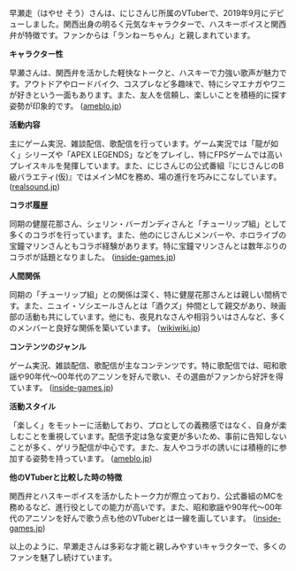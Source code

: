 早瀬走（はやせ そう）さんは、にじさんじ所属のVTuberで、2019年9月にデビューしました。関西出身の明るく元気なキャラクターで、ハスキーボイスと関西弁が特徴です。ファンからは「ランねーちゃん」と親しまれています。

**キャラクター性**

早瀬さんは、関西弁を活かした軽快なトークと、ハスキーで力強い歌声が魅力です。アウトドアやロードバイク、コスプレなど多趣味で、特にシマエナガやワニが好きという一面もあります。また、友人を信頼し、楽しいことを積極的に探す姿勢が印象的です。 ([ameblo.jp](https://ameblo.jp/virtual-voice-cafe/entry-12829071649.html?utm_source=openai))

**活動内容**

主にゲーム実況、雑談配信、歌配信を行っています。ゲーム実況では「龍が如く」シリーズや「APEX LEGENDS」などをプレイし、特にFPSゲームでは高いプレイスキルを発揮しています。また、にじさんじの公式番組『にじさんじのB級バラエティ(仮)』ではメインMCを務め、場の進行を巧みにこなしています。 ([realsound.jp](https://realsound.jp/tech/2022/04/post-1004995.html?utm_source=openai))

**コラボ履歴**

同期の健屋花那さん、シェリン・バーガンディさんと「チューリップ組」として多くのコラボを行っています。また、他のにじさんじメンバーや、ホロライブの宝鐘マリンさんともコラボ経験があります。特に宝鐘マリンさんとは数年ぶりのコラボが話題となりました。 ([inside-games.jp](https://www.inside-games.jp/article/2023/01/21/143318.html?utm_source=openai))

**人間関係**

同期の「チューリップ組」との関係は深く、特に健屋花那さんとは親しい間柄です。また、ニュイ・ソシエールさんとは「酒クズ」仲間として親交があり、映画部の活動も共にしています。他にも、夜見れなさんや相羽ういはさんなど、多くのメンバーと良好な関係を築いています。 ([wikiwiki.jp](https://wikiwiki.jp/nijisanji/%E6%97%A9%E7%80%AC%E8%B5%B0?utm_source=openai))

**コンテンツのジャンル**

ゲーム実況、雑談配信、歌配信が主なコンテンツです。特に歌配信では、昭和歌謡や90年代～00年代のアニソンを好んで歌い、その選曲がファンから好評を得ています。 ([inside-games.jp](https://www.inside-games.jp/article/2023/01/21/143318.html?utm_source=openai))

**活動スタイル**

「楽しく」をモットーに活動しており、プロとしての義務感ではなく、自身が楽しむことを重視しています。配信予定は急な変更が多いため、事前に告知しないことが多く、ゲリラ配信が中心です。また、友人やコラボの誘いには積極的に参加する姿勢を持っています。 ([ameblo.jp](https://ameblo.jp/virtual-voice-cafe/entry-12829071649.html?utm_source=openai))

**他のVTuberと比較した時の特徴**

関西弁とハスキーボイスを活かしたトーク力が際立っており、公式番組のMCを務めるなど、進行役としての能力が高いです。また、昭和歌謡や90年代～00年代のアニソンを好んで歌う点も他のVTuberとは一線を画しています。 ([inside-games.jp](https://www.inside-games.jp/article/2023/01/21/143318.html?utm_source=openai))

以上のように、早瀬走さんは多彩な才能と親しみやすいキャラクターで、多くのファンを魅了し続けています。 